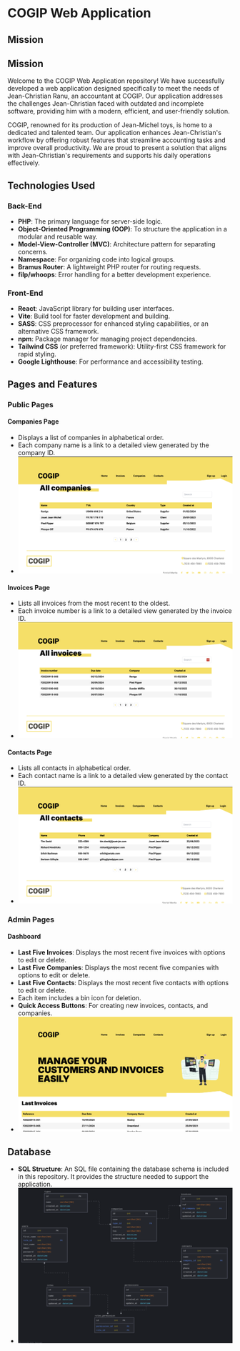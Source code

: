 # COGIP Web Application

## Mission

## Mission

Welcome to the COGIP Web Application repository! We have successfully developed a web application designed specifically to meet the needs of Jean-Christian Ranu, an accountant at COGIP. Our application addresses the challenges Jean-Christian faced with outdated and incomplete software, providing him with a modern, efficient, and user-friendly solution.

COGIP, renowned for its production of Jean-Michel toys, is home to a dedicated and talented team. Our application enhances Jean-Christian's workflow by offering robust features that streamline accounting tasks and improve overall productivity. We are proud to present a solution that aligns with Jean-Christian's requirements and supports his daily operations effectively.

## Technologies Used

### Back-End

- **PHP**: The primary language for server-side logic.
- **Object-Oriented Programming (OOP)**: To structure the application in a modular and reusable way.
- **Model-View-Controller (MVC)**: Architecture pattern for separating concerns.
- **Namespace**: For organizing code into logical groups.
- **Bramus Router**: A lightweight PHP router for routing requests.
- **filp/whoops**: Error handling for a better development experience.

### Front-End

- **React**: JavaScript library for building user interfaces.
- **Vite**: Build tool for faster development and building.
- **SASS**: CSS preprocessor for enhanced styling capabilities, or an alternative CSS framework.
- **npm**: Package manager for managing project dependencies.
- **Tailwind CSS** (or preferred framework): Utility-first CSS framework for rapid styling.
- **Google Lighthouse**: For performance and accessibility testing.

## Pages and Features

### Public Pages

#### Companies Page

- Displays a list of companies in alphabetical order.
- Each company name is a link to a detailed view generated by the company ID.
- ![Companies Page Screenshot](<cogip-app/src/assets/screenshot/Capture d’écran 2024-08-07 à 10.58.58.png>)

#### Invoices Page

- Lists all invoices from the most recent to the oldest.
- Each invoice number is a link to a detailed view generated by the invoice ID.
- ![Invoices Page Screenshot](<cogip-app/src/assets/screenshot/Capture d’écran 2024-08-07 à 10.55.16.png>)

#### Contacts Page

- Lists all contacts in alphabetical order.
- Each contact name is a link to a detailed view generated by the contact ID.
- ![Contacts Page Screenshot](<cogip-app/src/assets/screenshot/Capture d’écran 2024-08-07 à 10.55.34.png>)

### Admin Pages

#### Dashboard

- **Last Five Invoices**: Displays the most recent five invoices with options to edit or delete.
- **Last Five Companies**: Displays the most recent five companies with options to edit or delete.
- **Last Five Contacts**: Displays the most recent five contacts with options to edit or delete.
- Each item includes a bin icon for deletion.
- **Quick Access Buttons**: For creating new invoices, contacts, and companies.
- ![Dashboard Screenshot](<cogip-app/src/assets/screenshot/Capture d’écran 2024-08-07 à 10.58.14.png>)


## Database

- **SQL Structure**: An SQL file containing the database schema is included in this repository. It provides the structure needed to support the application.
- ![Database Schema Screenshot](<cogip-app/src/assets/screenshot/Capture d’écran 2024-08-07 à 11.16.48.png>)

